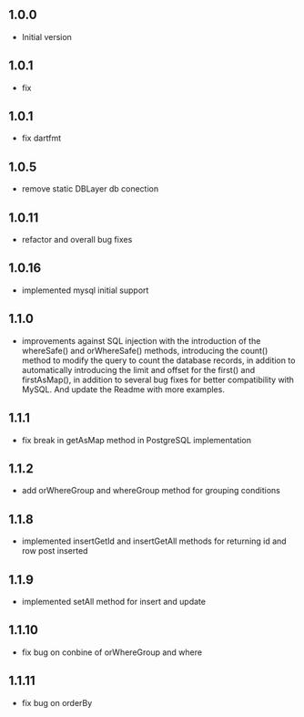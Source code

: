 ## 1.0.0

- Initial version

## 1.0.1

- fix 

## 1.0.1

- fix dartfmt 

## 1.0.5

- remove static DBLayer db conection

## 1.0.11

- refactor and overall bug fixes

## 1.0.16

- implemented mysql initial support

## 1.1.0

- improvements against SQL injection with the introduction of the whereSafe() and orWhereSafe() methods, introducing the count() method to modify the query to count the database records, in addition to automatically introducing the limit and offset for the first() and firstAsMap(), in addition to several bug fixes for better compatibility with MySQL. And update the Readme with more examples.

## 1.1.1

- fix break in getAsMap method in PostgreSQL implementation

## 1.1.2

- add orWhereGroup and whereGroup method for grouping conditions

## 1.1.8

- implemented insertGetId and insertGetAll methods for returning id and row post inserted

## 1.1.9

- implemented setAll method for insert and update

## 1.1.10

- fix bug on conbine of orWhereGroup and where

## 1.1.11

- fix bug on orderBy
